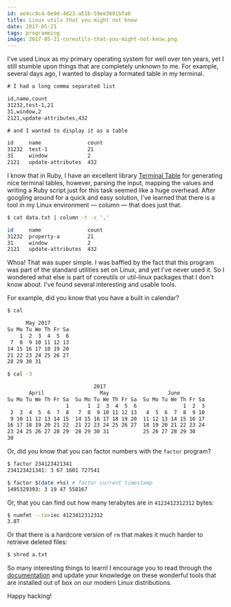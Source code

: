 ```yaml
---
id: ae4cc0c4-0e9d-4d23-a51b-59ee3681bfa8
title: Linux utils that you might not know
date: 2017-05-21
tags: programming
image: 2017-05-21-coreutils-that-you-might-not-know.png
---
```


I've used Linux as my primary operating system for well over ten years, yet I
still stumble upon things that are completely unknown to me. For example,
several days ago, I wanted to display a formated table in my terminal.

``` txt
# I had a long comma separated list

id,name,count
31232,test-1,21
31,window,2
2121,update-attributes,432

# and I wanted to display it as a table

id     name               count
31232  test-1             21
31     window             2
2121   update-attributes  432
```

I know that in Ruby, I have an excellent library
[Terminal Table](https://github.com/tj/terminal-table) for generating nice
terminal tables, however, parsing the input, mapping the values and writing a
Ruby script just for this task seemed like a huge overhead. After googling
around for a quick and easy solution, I've learned that there is a tool in my
Linux environment &mdash; column &mdash; that does just that.

``` bash
$ cat data.txt | column -t -s ','

id     name               count
31232  property-a         21
31     window             2
2121   update-attributes  432
```

Whoa! That was super simple. I was baffled by the fact that this program was
part of the standard utilities set on Linux, and yet I've never used it. So I
wondered what else is part of coreutils or util-linux packages that I don't
know about. I've found several interesting and usable tools.

For example, did you know that you have a built in calendar?

``` bash
$ cal

      May 2017
Su Mo Tu We Th Fr Sa
    1  2  3  4  5  6
 7  8  9 10 11 12 13
14 15 16 17 18 19 20
21 22 23 24 25 26 27
28 29 30 31

$ cal -3

                            2017
       April                  May                   June
Su Mo Tu We Th Fr Sa  Su Mo Tu We Th Fr Sa  Su Mo Tu We Th Fr Sa
                   1      1  2  3  4  5  6               1  2  3
 2  3  4  5  6  7  8   7  8  9 10 11 12 13   4  5  6  7  8  9 10
 9 10 11 12 13 14 15  14 15 16 17 18 19 20  11 12 13 14 15 16 17
16 17 18 19 20 21 22  21 22 23 24 25 26 27  18 19 20 21 22 23 24
23 24 25 26 27 28 29  28 29 30 31           25 26 27 28 29 30
30
```

Or, did you know that you can factor numbers with the `factor` program?

``` bash
$ factor 234123421341
234123421341: 3 67 1601 727541

$ factor $(date +%s) # factor current timestamp
1495329393: 3 19 47 558167
```

Or, that you can find out how many terabytes are in `4123412312312` bytes:

``` bash
$ numfmt --to=iec 4123412312312
3.8T
```

Or that there is a hardcore version of `rm` that makes it much harder to
retrieve deleted files:

``` bash
$ shred a.txt
```

So many interesting things to learn! I encourage you to read through the
[documentation](https://www.gnu.org/software/coreutils/manual/coreutils.html#toc-System-context-1)
and update your knowledge on these wonderful tools that are installed
out of box on our modern Linux distributions.

Happy hacking!
